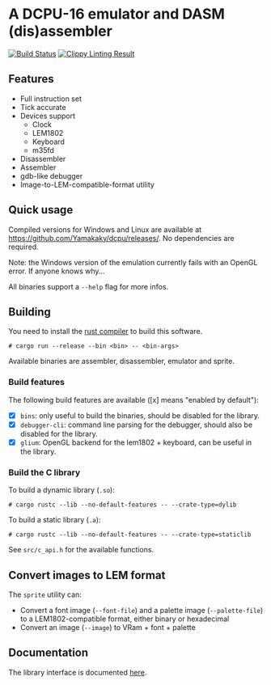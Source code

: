 # A DCPU-16 emulator and DASM (dis)assembler

[![Build Status](https://travis-ci.org/Yamakaky/dcpu.svg?branch=master)](https://travis-ci.org/Yamakaky/dcpu)
[![Clippy Linting Result](https://clippy.bashy.io/github/Yamakaky/dcpu/master/badge.svg)](https://clippy.bashy.io/github/Yamakaky/dcpu/master/log)

## Features

- Full instruction set
- Tick accurate
- Devices support
  - Clock
  - LEM1802
  - Keyboard
  - m35fd
- Disassembler
- Assembler
- gdb-like debugger
- Image-to-LEM-compatible-format utility

## Quick usage

Compiled versions for Windows and Linux are available at
https://github.com/Yamakaky/dcpu/releases/. No dependencies are required.

Note: the Windows version of the emulation currently fails with an OpenGL error.
If anyone knows why...

All binaries support a `--help` flag for more infos.

## Building

You need to install the [rust compiler](https://www.rust-lang.org/) to build this software.

    # cargo run --release --bin <bin> -- <bin-args>

Available binaries are assembler, disassembler, emulator and sprite.

### Build features

The following build features are available ([x] means "enabled by default"):

- [x] `bins`: only useful to build the binaries, should be disabled for the
      library.
- [x] `debugger-cli`: command line parsing for the debugger, should also be
      disabled for the library.
- [x] `glium`: OpenGL backend for the lem1802 + keyboard, can be useful in the
      library.

### Build the C library

To build a dynamic library (`.so`):

    # cargo rustc --lib --no-default-features -- --crate-type=dylib

To build a static library (`.a`):

    # cargo rustc --lib --no-default-features -- --crate-type=staticlib

See `src/c_api.h` for the available functions.

## Convert images to LEM format

The `sprite` utility can:

- Convert a font image (`--font-file`) and a palette image (`--palette-file`) to
  a LEM1802-compatible format, either binary or hexadecimal
- Convert an image (`--image`) to VRam + font + palette

## Documentation

The library interface is documented [here](https://docs.rs/dcpu).
